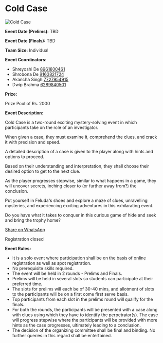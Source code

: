 # Cold Case

![Cold Case](https://srijanju.in/images/events/ColdCase.png)

**Event Date (Prelims):** TBD

**Event Date (Finals):** TBD

**Team Size:** Individual

**Event Coordinators:**

- Shreyoshi De [8961800461](tel:8961800461)
- Shrobona De [9163821724](tel:9163821724)
- Akancha Singh [7727954915](tel:7727954915)
- Dwip Brahma [6289840501](tel:6289840501)

**Prize:**

Prize Pool of Rs. 2000

**Event Description:**

Cold Case is a two-round exciting mystery-solving event in which participants take on the role of an investigator.

When given a case, they must examine it, comprehend the clues, and crack it with precision and speed.

A detailed description of a case is given to the player along with hints and options to proceed.

Based on their understanding and interpretation, they shall choose their desired option to get to the next clue.

As the player progresses stepwise, similar to what happens in a game, they will uncover secrets, inching closer to (or further away from?) the conclusion.

Put yourself in Feluda's shoes and explore a maze of clues, unravelling mysteries, and experiencing exciting adventures in this exhilarating event.

Do you have what it takes to conquer in this curious game of hide and seek and bring the trophy home?

[Share on WhatsApp](https://wa.me/?text=Check%20out%20this%20event%3A%20Cold%20Case%0A%0A%20Cold%20Case%20is%20a%20two-round%20exciting%20mystery-solving%20event%20in%20which%20participants%20take%20on%20the%20role%20of%20an%20investigator.%2CWhen%20given%20a%20case%2C%20they%20must%20examine%20it%2C%20comprehend%20the%20clues%2C%20and%20crack%20it%20with%20precision%20and%20speed.%2CA%20detailed%20description%20of%20a%20case%20is%20given%20to%20the%20player%20along%20with%20hints%20and%20options%20to%20proceed.%2CBased%20on%20their%20understanding%20and%20interpretation%2C%20they%20shall%20choose%20their%20desired%20option%20to%20get%20to%20the%20next%20clue.%2CAs%20the%20player%20progresses%20stepwise%2C%20similar%20to%20what%20happens%20in%20a%20game%2C%20they%20will%20uncover%20secrets%2C%20inching%20closer%20to%20(or%20further%20away%20from%3F)%20the%20conclusion.%2CPut%20yourself%20in%20Feluda%27s%20shoes%20and%20explore%20a%20maze%20of%20clues%2C%20unravelling%20mysteries%2C%20and%20experiencing%20exciting%20adventures%20in%20this%20exhilarating%20event.%2CDo%20you%20have%20what%20it%20takes%20to%20conquer%20in%20this%20curious%20game%20of%20hide%20and%20seek%20and%20bring%20the%20trophy%20home%3F%0A%0AHead%20over%20to%3A%20https%3A%2F%2Fsrijanju.in%2Fevents%2Fcold_case%20for%20exploring%20it!)

Registration closed

**Event Rules:**

- It is a solo event where participation shall be on the basis of online registration as well as spot registration.
- No prerequisite skills required.
- The event will be held in 2 rounds - Prelims and Finals.
- Prelims will be held in several slots so students can participate at their preferred time.
- The slots for prelims will each be of 30-40 mins, and allotment of slots to the participants will be on a first come first serve basis.
- Top participants from each slot in the prelims round will qualify for the finals.
- For both the rounds, the participants will be presented with a case along with clues using which they have to identify the perpetrator(s). The case will progress stepwise where the participants will be provided with more hints as the case progresses, ultimately leading to a conclusion.
- The decision of the organizing committee shall be final and binding. No further queries in this regard shall be entertained.